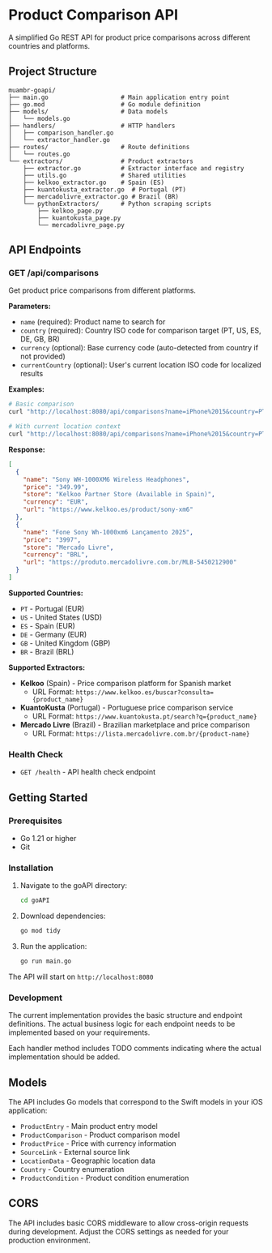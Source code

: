# Product Comparison API

A simplified Go REST API for product price comparisons across different countries and platforms.

## Project Structure

```
muambr-goapi/
├── main.go                    # Main application entry point
├── go.mod                     # Go module definition
├── models/                    # Data models
│   └── models.go
├── handlers/                  # HTTP handlers
│   ├── comparison_handler.go
│   └── extractor_handler.go
├── routes/                    # Route definitions
│   └── routes.go
└── extractors/                # Product extractors
    ├── extractor.go           # Extractor interface and registry
    ├── utils.go               # Shared utilities
    ├── kelkoo_extractor.go    # Spain (ES)
    ├── kuantokusta_extractor.go  # Portugal (PT)
    ├── mercadolivre_extractor.go # Brazil (BR)
    └── pythonExtractors/      # Python scraping scripts
        ├── kelkoo_page.py
        ├── kuantokusta_page.py
        └── mercadolivre_page.py
```

## API Endpoints

### GET /api/comparisons

Get product price comparisons from different platforms.

**Parameters:**
- `name` (required): Product name to search for
- `country` (required): Country ISO code for comparison target (PT, US, ES, DE, GB, BR)
- `currency` (optional): Base currency code (auto-detected from country if not provided)
- `currentCountry` (optional): User's current location ISO code for localized results

**Examples:**
```bash
# Basic comparison
curl "http://localhost:8080/api/comparisons?name=iPhone%2015&country=PT&currency=EUR"

# With current location context
curl "http://localhost:8080/api/comparisons?name=iPhone%2015&country=PT&currentCountry=US"
```

**Response:**
```json
[
  {
    "name": "Sony WH-1000XM6 Wireless Headphones",
    "price": "349.99",
    "store": "Kelkoo Partner Store (Available in Spain)",
    "currency": "EUR",
    "url": "https://www.kelkoo.es/product/sony-xm6"
  },
  {
    "name": "Fone Sony Wh-1000xm6 Lançamento 2025",
    "price": "3997",
    "store": "Mercado Livre",
    "currency": "BRL",
    "url": "https://produto.mercadolivre.com.br/MLB-5450212900"
  }
]
```

**Supported Countries:**
- `PT` - Portugal (EUR)
- `US` - United States (USD)
- `ES` - Spain (EUR)
- `DE` - Germany (EUR)
- `GB` - United Kingdom (GBP)
- `BR` - Brazil (BRL)

**Supported Extractors:**
- **Kelkoo** (Spain) - Price comparison platform for Spanish market
  - URL Format: `https://www.kelkoo.es/buscar?consulta={product_name}`
- **KuantoKusta** (Portugal) - Portuguese price comparison service
  - URL Format: `https://www.kuantokusta.pt/search?q={product_name}`
- **Mercado Livre** (Brazil) - Brazilian marketplace and price comparison
  - URL Format: `https://lista.mercadolivre.com.br/{product-name}`

### Health Check

- `GET /health` - API health check endpoint

## Getting Started

### Prerequisites

- Go 1.21 or higher
- Git

### Installation

1. Navigate to the goAPI directory:
   ```bash
   cd goAPI
   ```

2. Download dependencies:
   ```bash
   go mod tidy
   ```

3. Run the application:
   ```bash
   go run main.go
   ```

The API will start on `http://localhost:8080`

### Development

The current implementation provides the basic structure and endpoint definitions. The actual business logic for each endpoint needs to be implemented based on your requirements.

Each handler method includes TODO comments indicating where the actual implementation should be added.

## Models

The API includes Go models that correspond to the Swift models in your iOS application:

- `ProductEntry` - Main product entry model
- `ProductComparison` - Product comparison model
- `ProductPrice` - Price with currency information
- `SourceLink` - External source link
- `LocationData` - Geographic location data
- `Country` - Country enumeration
- `ProductCondition` - Product condition enumeration

## CORS

The API includes basic CORS middleware to allow cross-origin requests during development. Adjust the CORS settings as needed for your production environment.
